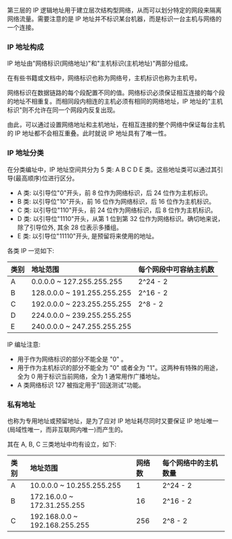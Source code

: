 
第三层的 IP 逻辑地址用于建立层次结构型网络，从而可以划分特定的网段来隔离网络流量。需要注意的是 IP 地址并不标识某台机器，而是标识一台主机与网络的一个连接。


### IP 地址构成

IP 地址由"网络标识(网络地址)"和"主机标识(主机地址)"两部分组成。

在有些书籍或文档中，网络标识也称为网络号，主机标识也称为主机号。

网络标识在数据链路的每个段配置不同的值。网络标识必须保证相互连接的每个段的地址不相重复。而相同段内相连的主机必须有相同的网络地址，IP 地址的"主机标识"则不允许在同一个网段内反复出现。

由此，可以通过设置网络地址和主机地址，在相互连接的整个网络中保证每台主机的 IP 地址都不会相互重叠。此时就说 IP 地址具有了唯一性。


### IP 地址分类

在分类编址中，IP 地址空间共分为 5 类: A B C D E 类。这些地址类可以通过其引导(最高顺序)位进行区分。
* A 类: 以引导位"0"开头，前 8 位作为网络标识，后 24 位作为主机标识。
* B 类: 以引导位"10"开头，前 16 位作为网络标识，后 16 位作为主机标识。
* C 类: 以引导位"110"开头，前 24 位作为网络标识，后 8 位作为主机标识。
* D 类: 以引导位"1110"开头，从第 1 位到第 32 位作为网络标识。确切地来说，除了引导位外, 其余 28 位表示多播组。
* E 类: 以引导位"11110"开头, 是预留将来使用的地址。

各类 IP 一览如下:

| 类别 |            地址范围            | 每个网段中可容纳主机数 |
|:-----|:------------------------------|:---------------------|
|  A   | 0.0.0.0 ~ 127.255.255.255     | 2^24 - 2             |
|  B   | 128.0.0.0 ~ 191.255.255.255   | 2^16 - 2             |
|  C   | 192.0.0.0 ~ 223.255.255.255   | 2^8 - 2              |
|  D   | 224.0.0.0 ~ 239.255.255.255   |                      |
|  E   | 240.0.0.0 ~ 247.255.255.255   |                      |

IP 编址注意:
* 用于作为网络标识的部分不能全是 "0" 。
* 用于作为主机标识的部分不能全为 "0" 或者全为 "1"。这两种有特殊的用途，全为 0 用于标识当前网络，全为 1 通常用作广播地址。
* A 类网络标识 127 被指定用于"回送测试"功能。


### 私有地址

也称为专用地址或预留地址，是为了应对 IP 地址耗尽同时又要保证 IP 地址唯一(局域性唯一，而非互联网内唯一)而产生的。

其在 A, B, C 三类地址中均有设立，如下:

| 类别 | 地址范围                       | 网络数 | 每个网络中的主机数量 |
|:-----|:------------------------------|:------|:-------------------|
|  A   | 10.0.0.0 ~ 10.255.255.255     |   1   |     2^24 - 2       |
|  B   | 172.16.0.0 ~ 172.31.255.255   |  16   |     2^16 - 2       |
|  C   | 192.168.0.0 ~ 192.168.255.255 |  256  |     2^8 - 2        |

